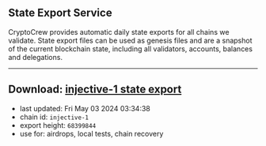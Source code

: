 ## State Export Service
CryptoCrew provides automatic daily state exports for all chains we validate. State export files can be used as genesis files and are a snapshot of the current blockchain state, including all validators, accounts, balances and delegations.

---
**Download: [injective-1 state export](https://dl-eu2.ccvalidators.com/SERVICE/injective/injective-1_export_68399844.json)**
---

- last updated: Fri May 03 2024 03:34:38
- chain id: `injective-1`
- export height: `68399844`
- use for: airdrops, local tests, chain recovery
